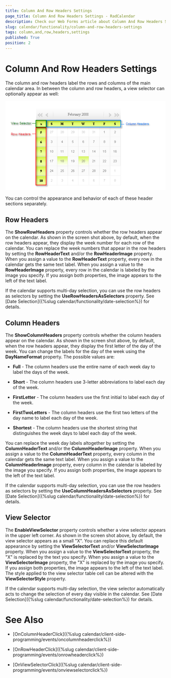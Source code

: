 ```yaml
---
title: Column And Row Headers Settings
page_title: Column And Row Headers Settings - RadCalendar
description: Check our Web Forms article about Column And Row Headers Settings.
slug: calendar/functionality/column-and-row-headers-settings
tags: column,and,row,headers,settings
published: True
position: 2
---
```


# Column And Row Headers Settings



The column and row headers label the rows and columns of the main calendar area. In between the column and row headers, a view selector can optionally appear as well:

![Row and column headers](images/RowAndColumnHeaders.png)

You can control the appearance and behavior of each of these header sections separately.

## Row Headers

The **ShowRowHeaders** property controls whether the row headers appear on the calendar. As shown in the screen shot above, by default, when the row headers appear, they display the week number for each row of the calendar. You can replace the week numbers that appear in the row headers by setting the **RowHeaderText** and/or the **RowHeaderImage** property. When you assign a value to the **RowHeaderText** property, every row in the calendar gets the same text label. When you assign a value to the **RowHeaderImage** property, every row in the calendar is labeled by the image you specify. If you assign both properties, the image appears to the left of the text label.

If the calendar supports multi-day selection, you can use the row headers as selectors by setting the **UseRowHeadersAsSelectors** property. See [Date Selection]({%slug calendar/functionality/date-selection%}) for details.

## Column Headers

The **ShowColumnHeaders** property controls whether the column headers appear on the calendar. As shown in the screen shot above, by default, when the row headers appear, they display the first letter of the day of the week. You can change the labels for the day of the week using the **DayNameFormat** property. The possible values are:

* **Full** - The column headers use the entire name of each week day to label the days of the week.

* **Short** - The column headers use 3-letter abbreviations to label each day of the week.

* **FirstLetter** - The column headers use the first initial to label each day of the week.

* **FirstTwoLetters** - The column headers use the first two letters of the day name to label each day of the week.

* **Shortest** - The column headers use the shortest string that distinguishes the week days to label each day of the week.

You can replace the week day labels altogether by setting the **ColumnHeaderText** and/or the **ColumnHeaderImage** property. When you assign a value to the **ColumnHeaderText** property, every column in the calendar gets the same text label. When you assign a value to the **ColumnHeaderImage** property, every column in the calendar is labeled by the image you specify. If you assign both properties, the image appears to the left of the text label.

If the calendar supports multi-day selection, you can use the row headers as selectors by setting the **UseColumnHeadersAsSelectors** property. See [Date Selection]({%slug calendar/functionality/date-selection%}) for details.

## View Selector

The **EnableViewSelector** property controls whether a view selector appears in the upper left corner. As shown in the screen shot above, by default, the view selector appears as a small "X". You can replace this default appearance by setting the **ViewSelectorText** and/or **ViewSelectorImage** property. When you assign a value to the **ViewSelectorText** property, the "X" is replaced by the text you specify. When you assign a value to the **ViewSelectorImage** property, the "X" is replaced by the image you specify. If you assign both properties, the image appears to the left of the text label. The style applied to the view selector table cell can be altered with the **ViewSelectorStyle** property.

If the calendar supports multi-day selection, the view selector automatically acts to change the selection of every day visible in the calendar. See [Date Selection]({%slug calendar/functionality/date-selection%}) for details.

# See Also

 * [OnColumnHeaderClick]({%slug calendar/client-side-programming/events/oncolumnheaderclick%})

 * [OnRowHeaderClick]({%slug calendar/client-side-programming/events/onrowheaderclick%})

 * [OnViewSelectorClick]({%slug calendar/client-side-programming/events/onviewselectorclick%})
